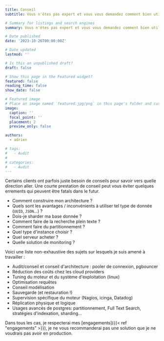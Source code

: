 ```yaml
---
title: Conseil
subtitle: Vous n'êtes pas expert et vous vous demandez comment bien utiliser Postgres ?

# Summary for listings and search engines
summary: Vous n'êtes pas expert et vous vous demandez comment bien utiliser Postgres ?

# Date published
date: '2023-10-26T00:00:00Z'

# Date updated
lastmod: ''

# Is this an unpublished draft?
draft: false

# Show this page in the Featured widget?
featured: false
reading_time: false
show_date: false

# Featured image
# Place an image named `featured.jpg/png` in this page's folder and customize its options here.
image:
  caption: ''
  focal_point: ''
  placement: 2
  preview_only: false

authors:
  - adrien

# tags:
#   - Audit
# 
# categories:
#   - Audit
---
```


Certains clients ont parfois juste besoin de conseils pour savoir vers quelle direction aller.
Une courte prestation de conseil peut vous éviter quelques errements qui peuvent être fatals dans le futur.


* Comment construire mon architecture ?
* Quels sont les avantages / inconvénients à utiliser tel type de donnée (`UUID`, `JSON`...) ?
* Dois-je sharder ma base donnée ?
* Comment faire de la recherche plein texte ?
* Comment faire du partitionnement ?
* Quel type d'instance choisir ?
* Quel serveur acheter ?
* Quelle solution de monitoring ?

Voici une liste non-exhaustive des sujets sur lesquels je suis amené à travailler :

* Audit/conseil et conseil d'architecture : pooler de connexion, pgbouncer
* Réduction des coûts chez les cloud providers
* Tuning du moteur et du système d'exploitation (linux)
* Optimisation requêtes
* Conseil modélisation
* Sauvegarde (et restauration !)
* Supervision spécifique du moteur (Nagios, icinga, Datadog)
* Réplication physique et logique
* Usages avancés de postgres: partitionnement, Full Text Search, stratégies d'indexation, sharding...


Dans tous les cas, je respecterai mes [engagements]({{< ref "engagements" >}}), je ne vous recommanderai pas une solution que je ne voudrais pas avoir en production.
